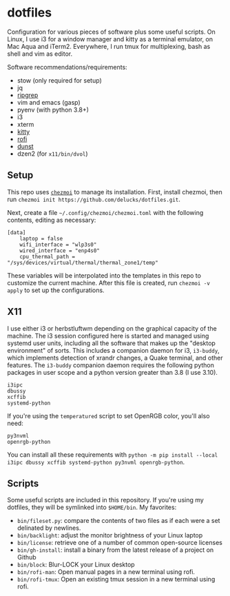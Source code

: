 dotfiles
========

Configuration for various pieces of software plus some useful scripts. On Linux, I use i3 for a window manager and kitty as a terminal emulator, on Mac Aqua and iTerm2. Everywhere, I run tmux for multiplexing, bash as shell and vim as editor.

Software recommendations/requirements:
- stow (only required for setup)
- jq
- [ripgrep](https://github.com/BurntSushi/ripgrep)
- vim and emacs (gasp)
- pyenv (with python 3.8+)
- i3
- xterm
- [kitty](https://github.com/kovidgoyal/kitty)
- [rofi](https://github.com/davatorium/rofi)
- [dunst](https://github.com/dunst-project/dunst)
- dzen2 (for `x11/bin/dvol`)

Setup
-----

This repo uses [`chezmoi`](https://www.chezmoi.io/) to manage its installation. First, install chezmoi, then run `chezmoi init https://github.com/delucks/dotfiles.git`.

Next, create a file `~/.config/chezmoi/chezmoi.toml` with the following contents, editing as necessary:

```
[data]
	laptop = false
	wifi_interface = "wlp3s0"
	wired_interface = "enp4s0"
	cpu_thermal_path = "/sys/devices/virtual/thermal/thermal_zone1/temp"
```

These variables will be interpolated into the templates in this repo to customize the current machine. After this file is created, run `chezmoi -v apply` to set up the configurations.


X11
---

I use either i3 or herbstluftwm depending on the graphical capacity of the machine. The i3 session configured here is started and managed using systemd user units, including all the software that makes up the "desktop environment" of sorts. This includes a companion daemon for i3, `i3-buddy`, which implements detection of xrandr changes, a Quake terminal, and other features. The `i3-buddy` companion daemon requires the following python packages in user scope and a python version greater than 3.8 (I use 3.10).

```
i3ipc
dbussy
xcffib
systemd-python
```

If you're using the `temperatured` script to set OpenRGB color, you'll also need:

```
py3nvml
openrgb-python
```

You can install all these requirements with `python -m pip install --local i3ipc dbussy xcffib systemd-python py3nvml openrgb-python`.

Scripts
-------

Some useful scripts are included in this repository. If you're using my dotfiles, they will be symlinked into `$HOME/bin`. My favorites:

- `bin/fileset.py`: compare the contents of two files as if each were a set delinated by newlines.
- `bin/backlight`: adjust the monitor brightness of your Linux laptop
- `bin/license`: retrieve one of a number of common open-source licenses
- `bin/gh-install`: install a binary from the latest release of a project on Github
- `bin/block`: Blur-LOCK your Linux desktop
- `bin/rofi-man`: Open manual pages in a new terminal using rofi.
- `bin/rofi-tmux`: Open an existing tmux session in a new terminal using rofi.
